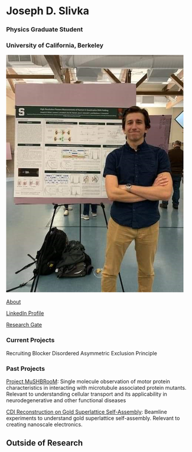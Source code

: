 # Joseph D. Slivka

### Physics Graduate Student
### University of California, Berkeley

![Joseph presenting his work on human G-Quadruplex at the Fall 2019 MSU Cryo-EM Symposium](self_MSU_poster.png)

[About](https://jslivka66.github.io/about.html)

[LinkedIn Profile](https://www.linkedin.com/in/joseph-slivka-752341135/)

[Research Gate](https://www.researchgate.net/profile/Joseph-Slivka)

### Current Projects
Recruiting Blocker Disordered Asymmetric Exclusion Principle

### Past Projects
[Project MuSHBRooM](https://jslivka66.github.io/past_projects/MuSHBRooM.html): Single molecule observation of motor protein characteristics in interacting with microtubule associated protein mutants. Relevant to understanding cellular transport and its applicability in neurodegenerative and other functional diseases

[CDI Reconstruction on Gold Superlattice Self-Assembly](https://jslivka66.github.io/past_projects/CDI_AU_SL.html): Beamline experiments to understand gold superlattice self-assembly. Relevant to creating nanoscale electronics.

## Outside of Research

